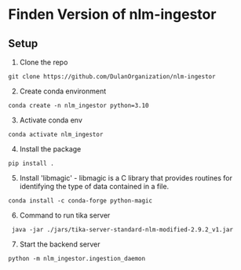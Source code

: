 # Finden Version of nlm-ingestor 

## Setup
1. Clone the repo
```
git clone https://github.com/DulanOrganization/nlm-ingestor
```
2. Create conda environment
```
conda create -n nlm_ingestor python=3.10
```
3. Activate conda env
```
conda activate nlm_ingestor
```
4. Install the package
```
pip install .
```
5. Install 'libmagic' - libmagic is a C library that provides routines for identifying the type of data contained in a file.
```
conda install -c conda-forge python-magic
```
6. Command to run tika server
```
 java -jar ./jars/tika-server-standard-nlm-modified-2.9.2_v1.jar
```
7. Start the backend server
```
python -m nlm_ingestor.ingestion_daemon
```